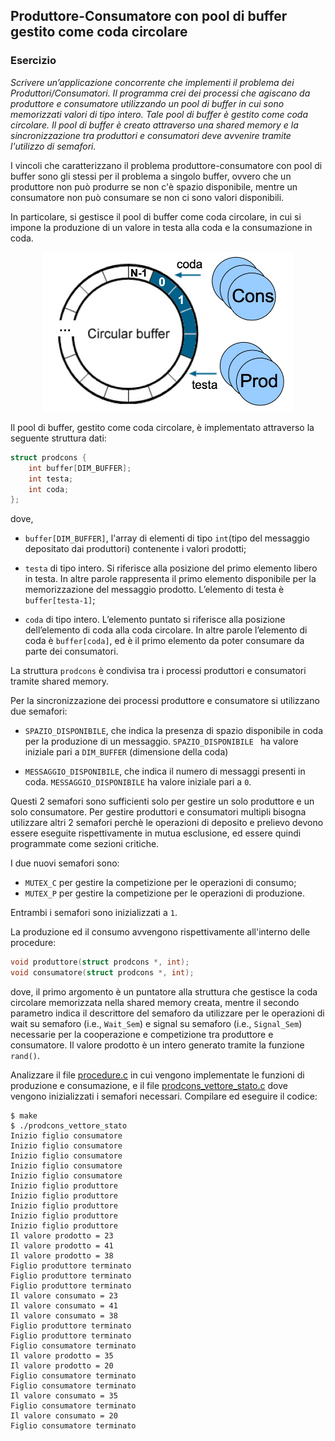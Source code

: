 ## Produttore-Consumatore con pool di buffer gestito come coda circolare

### Esercizio

*Scrivere un’applicazione concorrente che implementi il problema dei Produttori/Consumatori.
Il programma crei dei processi che agiscano da produttore e consumatore utilizzando un pool di buffer in cui sono memorizzati valori di tipo intero. Tale pool di buffer è gestito come coda circolare. Il pool di buffer è creato attraverso una shared memory e la sincronizzazione tra produttori e consumatori deve avvenire tramite l'utilizzo di semafori.*

I vincoli che caratterizzano il problema produttore-consumatore con pool di buffer sono gli stessi per il problema a singolo buffer, ovvero che un produttore non può produrre se non c'è spazio disponibile, mentre un consumatore non può consumare se non ci sono valori disponibili.

In particolare, si gestisce il pool di buffer come coda circolare, in cui si impone la produzione di un valore in testa alla coda e la consumazione in coda.

<p align="center">
<img src="../images/prod_cons_mult_buffer_coda_circolare.png" width="400">
</p>

Il pool di buffer, gestito come coda circolare, è implementato attraverso la seguente struttura dati:

```c
struct prodcons {
    int buffer[DIM_BUFFER];
    int testa;
    int coda;
};
```

dove,

- ``buffer[DIM_BUFFER]``, l'array di elementi di tipo ``int``(tipo del messaggio depositato dai produttori) contenente i valori prodotti;

- ``testa`` di tipo intero. Si riferisce alla posizione del primo elemento libero in testa. In altre parole rappresenta il primo elemento disponibile per la memorizzazione del messaggio prodotto. L’elemento di testa è ``buffer[testa-1]``;

- ``coda`` di tipo intero. L’elemento puntato si riferisce alla posizione dell’elemento di coda alla coda circolare. In altre parole l’elemento di coda è ``buffer[coda]``, ed è il primo elemento da poter consumare da parte dei consumatori.

La struttura ``prodcons`` è condivisa tra i processi produttori e consumatori tramite shared memory.

Per la sincronizzazione dei processi produttore e consumatore si utilizzano due semafori: 

- ``SPAZIO_DISPONIBILE``, che indica la presenza di spazio disponibile in coda per la produzione di un messaggio. ``SPAZIO_DISPONIBILE `` ha valore iniziale pari a ``DIM_BUFFER`` (dimensione della coda)

- ``MESSAGGIO_DISPONIBILE``, che indica il numero di messaggi presenti in coda. ``MESSAGGIO_DISPONIBILE`` ha valore iniziale pari a ``0``.

Questi 2 semafori sono sufficienti solo per gestire un solo produttore e un solo consumatore. Per gestire produttori e consumatori multipli bisogna utilizzare altri 2 semafori perchè le operazioni di deposito e prelievo devono essere eseguite rispettivamente in mutua esclusione, ed essere quindi programmate come sezioni critiche.

I due nuovi semafori sono:

- ``MUTEX_C`` per gestire la competizione per le operazioni di consumo;
- ``MUTEX_P`` per gestire la competizione per le operazioni di produzione.

Entrambi i semafori sono inizializzati a ``1``.

La produzione ed il consumo avvengono rispettivamente all'interno delle procedure:

```c
void produttore(struct prodcons *, int);
void consumatore(struct prodcons *, int);
```

dove, il primo argomento è un puntatore alla struttura che gestisce la coda circolare memorizzata nella shared memory creata, mentre il secondo parametro indica il descrittore del semaforo da utilizzare per le operazioni di wait su semaforo (i.e., ``Wait_Sem``) e signal su semaforo (i.e., ``Signal_Sem``) necessarie per la cooperazione e competizione tra produttore e consumatore.
Il valore prodotto è un intero generato tramite la funzione ``rand()``.

Analizzare il file [procedure.c](procedure.c) in cui vengono implementate le funzioni di produzione e consumazione, e il file [prodcons_vettore_stato.c](prodcons_vettore_stato.c) dove vengono inizializzati i semafori necessari.
Compilare ed eseguire il codice:

```console
$ make
$ ./prodcons_vettore_stato
Inizio figlio consumatore
Inizio figlio consumatore
Inizio figlio consumatore
Inizio figlio consumatore
Inizio figlio consumatore
Inizio figlio produttore
Inizio figlio produttore
Inizio figlio produttore
Inizio figlio produttore
Inizio figlio produttore
Il valore prodotto = 23
Il valore prodotto = 41
Il valore prodotto = 38
Figlio produttore terminato
Figlio produttore terminato
Figlio produttore terminato
Il valore consumato = 23
Il valore consumato = 41
Il valore consumato = 38
Figlio produttore terminato
Figlio produttore terminato
Figlio consumatore terminato
Il valore prodotto = 35
Il valore prodotto = 20
Figlio consumatore terminato
Figlio consumatore terminato
Il valore consumato = 35
Figlio consumatore terminato
Il valore consumato = 20
Figlio consumatore terminato
```





